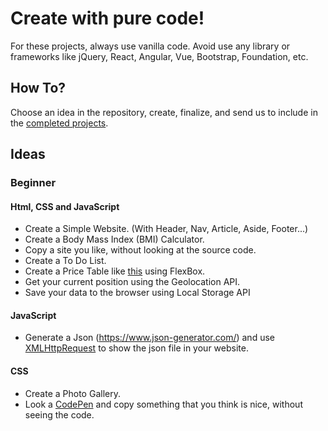 # Create with pure code!

For these projects, always use vanilla code. Avoid use any library or frameworks like jQuery, React, Angular, Vue, Bootstrap, Foundation, etc.

## How To? 
Choose an idea in the repository, create, finalize, and send us to include in the [completed projects](/PROJECTS.md).

## Ideas

### Beginner
#### Html, CSS and JavaScript
- Create a Simple Website. (With Header, Nav, Article, Aside, Footer...) <br>
- Create a Body Mass Index (BMI) Calculator. <br>
- Copy a site you like, without looking at the source code. <br>
- Create a To Do List. <br>
- Create a Price Table like [this](https://cdn.dribbble.com/users/388581/screenshots/1294739/dr-price-table_1x.png) using FlexBox. <br>
- Get your current position using the Geolocation API.<br>
- Save your data to the browser using Local Storage API <br>

#### JavaScript
- Generate a Json (https://www.json-generator.com/) and use [XMLHttpRequest](https://developer.mozilla.org/en-US/docs/Web/API/XMLHttpRequest) to show the json file in your website.

#### CSS
- Create a Photo Gallery. <br>
- Look a [CodePen](codepen.io) and copy something that you think is nice, without seeing the code. <br>
